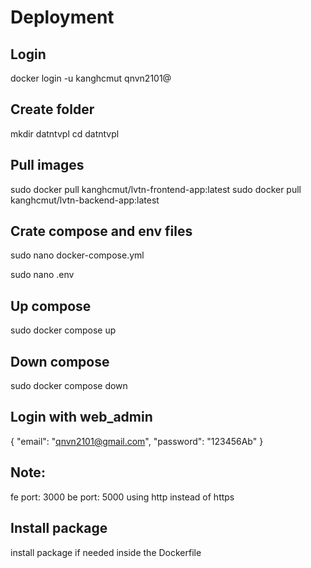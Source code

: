 # Deployment
## Login
  docker login -u kanghcmut
  qnvn2101@

## Create folder
  mkdir datntvpl
  cd datntvpl

## Pull images
  sudo docker pull kanghcmut/lvtn-frontend-app:latest
  sudo docker pull kanghcmut/lvtn-backend-app:latest

## Crate compose and env files
  sudo nano docker-compose.yml 
   <!-- Add content and save -->
  sudo nano .env
   <!-- Add content and save -->

## Up compose
  sudo docker compose up

## Down compose
  sudo docker compose down

## Login with web_admin
  {
    "email": "qnvn2101@gmail.com",
    "password": "123456Ab"
  }

## Note:
  fe port: 3000
  be port: 5000
  using http instead of https

## Install package
  install package if needed inside the Dockerfile